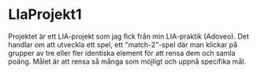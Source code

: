 # LIaProjekt1
Projektet är ett LIA-projekt som jag fick från min LIA-praktik (Adoveo). Det handlar om att utveckla ett spel, ett "match-2"-spel där man klickar på grupper av tre eller fler identiska element för att rensa dem och samla poäng. Målet är att rensa så många som möjligt och uppnå specifika mål.
